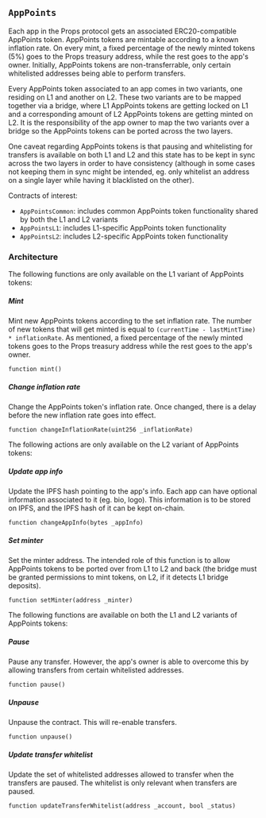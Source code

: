 ## `AppPoints`

Each app in the Props protocol gets an associated ERC20-compatible AppPoints token. AppPoints tokens are mintable according to a known inflation rate. On every mint, a fixed percentage of the newly minted tokens (5%) goes to the Props treasury address, while the rest goes to the app's owner. Initially, AppPoints tokens are non-transferrable, only certain whitelisted addresses being able to perform transfers.

Every AppPoints token associated to an app comes in two variants, one residing on L1 and another on L2. These two variants are to be mapped together via a bridge, where L1 AppPoints tokens are getting locked on L1 and a corresponding amount of L2 AppPoints tokens are getting minted on L2. It is the responsibility of the app owner to map the two variants over a bridge so the AppPoints tokens can be ported across the two layers.

One caveat regarding AppPoints tokens is that pausing and whitelisting for transfers is available on both L1 and L2 and this state has to be kept in sync across the two layers in order to have consistency (although in some cases not keeping them in sync might be intended, eg. only whitelist an address on a single layer while having it blacklisted on the other).

Contracts of interest:

- `AppPointsCommon`: includes common AppPoints token functionality shared by both the L1 and L2 variants
- `AppPointsL1`: includes L1-specific AppPoints token functionality
- `AppPointsL2`: includes L2-specific AppPoints token functionality

### Architecture

The following functions are only available on the L1 variant of AppPoints tokens:

##### Mint

Mint new AppPoints tokens according to the set inflation rate. The number of new tokens that will get minted is equal to `(currentTime - lastMintTime) * inflationRate`. As mentioned, a fixed percentage of the newly minted tokens goes to the Props treasury address while the rest goes to the app's owner.

```solidity
function mint()
```

##### Change inflation rate

Change the AppPoints token's inflation rate. Once changed, there is a delay before the new inflation rate goes into effect.

```solidity
function changeInflationRate(uint256 _inflationRate)
```

The following actions are only available on the L2 variant of AppPoints tokens:

##### Update app info

Update the IPFS hash pointing to the app's info. Each app can have optional information associated to it (eg. bio, logo). This information is to be stored on IPFS, and the IPFS hash of it can be kept on-chain.

```solidity
function changeAppInfo(bytes _appInfo)
```

##### Set minter

Set the minter address. The intended role of this function is to allow AppPoints tokens to be ported over from L1 to L2 and back (the bridge must be granted permissions to mint tokens, on L2, if it detects L1 bridge deposits).

```solidity
function setMinter(address _minter)
```

The following functions are available on both the L1 and L2 variants of AppPoints tokens:

##### Pause

Pause any transfer. However, the app's owner is able to overcome this by allowing transfers from certain whitelisted addresses.

```solidity
function pause()
```

##### Unpause

Unpause the contract. This will re-enable transfers.

```solidity
function unpause()
```

##### Update transfer whitelist

Update the set of whitelisted addresses allowed to transfer when the transfers are paused. The whitelist is only relevant when transfers are paused.

```solidity
function updateTransferWhitelist(address _account, bool _status)
```
